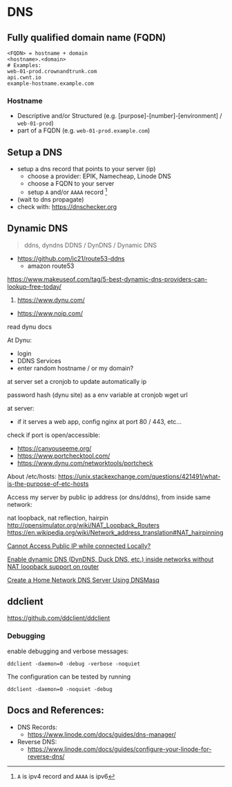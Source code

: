 # DNS

<!-- toc -->

## Fully qualified domain name (FQDN)

```
<FQDN> = hostname + domain
<hostname>.<domain>
# Examples:
web-01-prod.crownandtrunk.com
api.cwnt.io
example-hostname.example.com
```

### Hostname

- Descriptive and/or Structured (e.g. [purpose]-[number]-[environment] / `web-01-prod`)
- part of a FQDN (e.g. `web-01-prod.example.com`)

## Setup a DNS

- setup a dns record that points to your server (ip)
  - choose a provider: EPIK, Namecheap, Linode DNS
  - choose a FQDN to your server
  - setup `A` and/or `AAAA` record [^2]
- (wait to dns propagate)
- check with: https://dnschecker.org

## Dynamic DNS
> ddns, dyndns
> DDNS / DynDNS / Dynamic DNS

- https://github.com/jc21/route53-ddns
  - amazon route53

https://www.makeuseof.com/tag/5-best-dynamic-dns-providers-can-lookup-free-today/

1. https://www.dynu.com/
- https://www.noip.com/

read dynu docs

At Dynu:

- login
- DDNS Services
- enter random hostname / or my domain?

at server set a cronjob to update automatically ip

password hash (dynu site) as a env variable at cronjob wget url

at server:
- if it serves a web app, config nginx at port 80 / 443, etc...


check if port is open/accessible:
- https://canyouseeme.org/
- https://www.portchecktool.com/
- https://www.dynu.com/networktools/portcheck

About /etc/hosts: https://unix.stackexchange.com/questions/421491/what-is-the-purpose-of-etc-hosts

Access my server by public ip address (or dns/ddns), from inside same network:

nat loopback, nat reflection, hairpin
http://opensimulator.org/wiki/NAT_Loopback_Routers
https://en.wikipedia.org/wiki/Network_address_translation#NAT_hairpinning

[Cannot Access Public IP while connected Locally?](https://community.spiceworks.com/topic/2240145-cannot-access-public-ip-while-connected-locally)

[Enable dynamic DNS (DynDNS, Duck DNS, etc.) inside networks without NAT loopback support on router](https://chester.me/archives/2019/08/a-fix-for-domestic-dynamic-dns-inside-network/)


[Create a Home Network DNS Server Using DNSMasq](https://stevessmarthomeguide.com/home-network-dns-dnsmasq/)

## ddclient

https://github.com/ddclient/ddclient

### Debugging

enable debugging and verbose messages:

```
ddclient -daemon=0 -debug -verbose -noquiet
```

The configuration can be tested by running

```
ddclient -daemon=0 -noquiet -debug
```

## Docs and References:

- DNS Records:
  - https://www.linode.com/docs/guides/dns-manager/
- Reverse DNS:
  - https://www.linode.com/docs/guides/configure-your-linode-for-reverse-dns/

[^2]: `A` is ipv4 record and `AAAA` is ipv6


